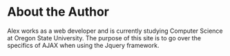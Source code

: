 About the Author
===

Alex works as a web developer and is currently studying Computer Science at Oregon State University. The purpose of this site is to go over the specifics of AJAX when using the Jquery framework.
